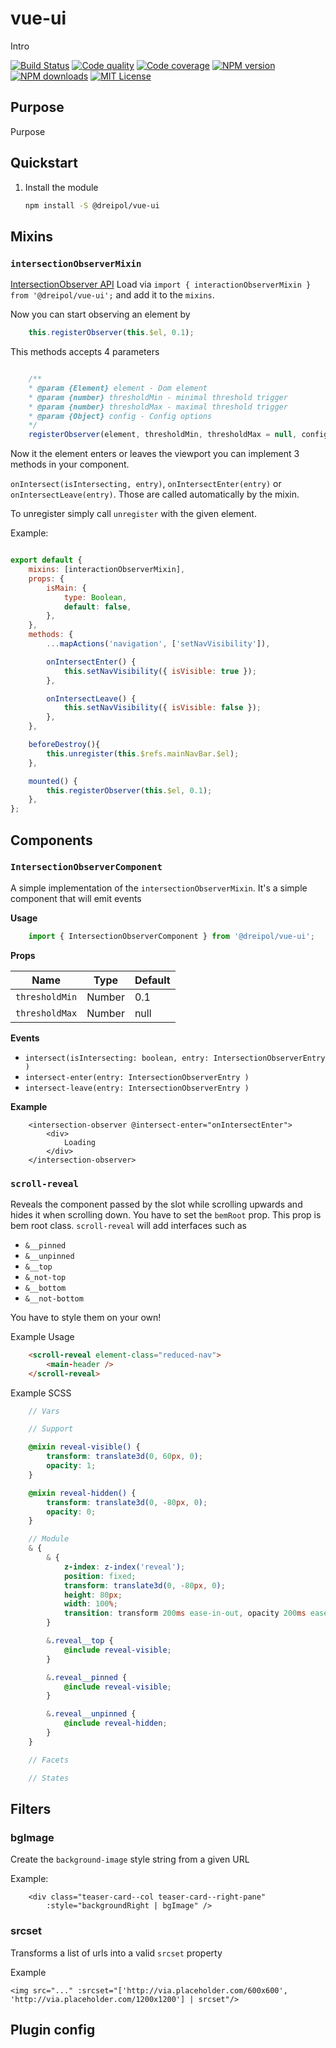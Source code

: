 # vue-ui

Intro

[![Build Status][circleci-image]][circleci-url]
[![Code quality][codeclimate-image]][codeclimate-url]
[![Code coverage][coveralls-image]][coveralls-url]
[![NPM version][npm-version-image]][npm-url]
[![NPM downloads][npm-downloads-image]][npm-url]
[![MIT License][license-image]][license-url]

## Purpose
Purpose

## Quickstart

1.  Install the module

    ```bash
    npm install -S @dreipol/vue-ui
    ```

## Mixins
### `intersectionObserverMixin`
[IntersectionObserver API](https://developer.mozilla.org/en-US/docs/Web/API/IntersectionObserver)
Load via `import { interactionObserverMixin } from '@dreipol/vue-ui';` and add it to the `mixins`.

Now you can start observing an element by

```js
    this.registerObserver(this.$el, 0.1);
```
This methods accepts 4 parameters

```js

    /**
    * @param {Element} element - Dom element
    * @param {number} thresholdMin - minimal threshold trigger
    * @param {number} thresholdMax - maximal threshold trigger
    * @param {Object} config - Config options
    */
    registerObserver(element, thresholdMin, thresholdMax = null, config = {})
```


Now it the element enters or leaves the viewport you can implement 3 methods in your component.

`onIntersect(isIntersecting, entry)`, `onIntersectEnter(entry)` or `onIntersectLeave(entry)`.
Those are called automatically by the mixin.

To unregister simply call `unregister` with the given element.


Example:
```js

export default {
    mixins: [interactionObserverMixin],
    props: {
        isMain: {
            type: Boolean,
            default: false,
        },
    },
    methods: {
        ...mapActions('navigation', ['setNavVisibility']),

        onIntersectEnter() {
            this.setNavVisibility({ isVisible: true });
        },

        onIntersectLeave() {
            this.setNavVisibility({ isVisible: false });
        },
    },

    beforeDestroy(){
        this.unregister(this.$refs.mainNavBar.$el);
    },

    mounted() {
        this.registerObserver(this.$el, 0.1);
    },
};


```

## Components

### `IntersectionObserverComponent`
A simple implementation of the `intersectionObserverMixin`. It's a simple component that will emit events

__Usage__
```js
    import { IntersectionObserverComponent } from '@dreipol/vue-ui';
```

__Props__

| Name | Type | Default |
| --- | --- | ---|
|`thresholdMin` |Number| 0.1 |
|`thresholdMax` |Number| null|

__Events__
-  `intersect(isIntersecting: boolean, entry: IntersectionObserverEntry )`
-  `intersect-enter(entry: IntersectionObserverEntry )`
-  `intersect-leave(entry: IntersectionObserverEntry )`

__Example__
```vue
    <intersection-observer @intersect-enter="onIntersectEnter">
        <div>
            Loading
        </div>
    </intersection-observer>
```


### `scroll-reveal`
Reveals the component passed by the slot while scrolling upwards and hides it when scrolling down.
You have to set the `bemRoot` prop. This prop is bem root class. `scroll-reveal` will add interfaces such as
- `&__pinned`
- `&__unpinned`
- `&__top`
- `&_not-top`
- `&__bottom`
- `&__not-bottom`

You have to style them on your own!

Example Usage

```html
    <scroll-reveal element-class="reduced-nav">
        <main-header />
    </scroll-reveal>
```


Example  SCSS

```scss
    // Vars

    // Support

    @mixin reveal-visible() {
        transform: translate3d(0, 60px, 0);
        opacity: 1;
    }

    @mixin reveal-hidden() {
        transform: translate3d(0, -80px, 0);
        opacity: 0;
    }

    // Module
    & {
        & {
            z-index: z-index('reveal');
            position: fixed;
            transform: translate3d(0, -80px, 0);
            height: 80px;
            width: 100%;
            transition: transform 200ms ease-in-out, opacity 200ms ease-in-out;
        }

        &.reveal__top {
            @include reveal-visible;
        }

        &.reveal__pinned {
            @include reveal-visible;
        }

        &.reveal__unpinned {
            @include reveal-hidden;
        }
    }

    // Facets

    // States
```


## Filters
### bgImage
Create the `background-image` style string from a given URL

Example:
```vue
    <div class="teaser-card--col teaser-card--right-pane"
        :style="backgroundRight | bgImage" />
```

### srcset
Transforms a list of urls into a valid `srcset` property

Example
```vue
<img src="..." :srcset="['http://via.placeholder.com/600x600', 'http://via.placeholder.com/1200x1200'] | srcset"/>
```

## Plugin config

<!-- Generated by documentation.js. Update this documentation by updating the source code. -->


##
[circleci-image]: https://circleci.com/gh/dreipol/vue-ui.svg?style=svg
[circleci-url]: https://circleci.com/gh/dreipol/vue-ui
[license-image]: http://img.shields.io/badge/license-MIT-000000.svg?style=flat-square
[license-url]: LICENSE
[npm-version-image]: http://img.shields.io/npm/v/@dreipol/vue-ui.svg?style=flat-square
[npm-downloads-image]: http://img.shields.io/npm/dm/@dreipol/vue-ui.svg?style=flat-square
[npm-url]: https://npmjs.org/package/@dreipol/vue-ui
[codeclimate-image]: https://api.codeclimate.com/v1/badges/fb8c4a8a6043d9e73f7f/maintainability
[codeclimate-url]: https://codeclimate.com/github/dreipol/vue-ui/maintainability
[coveralls-image]: https://coveralls.io/repos/github/dreipol/vue-ui/badge.svg?branch=develop
[coveralls-url]: https://coveralls.io/github/dreipol/vue-ui?branch=develop
